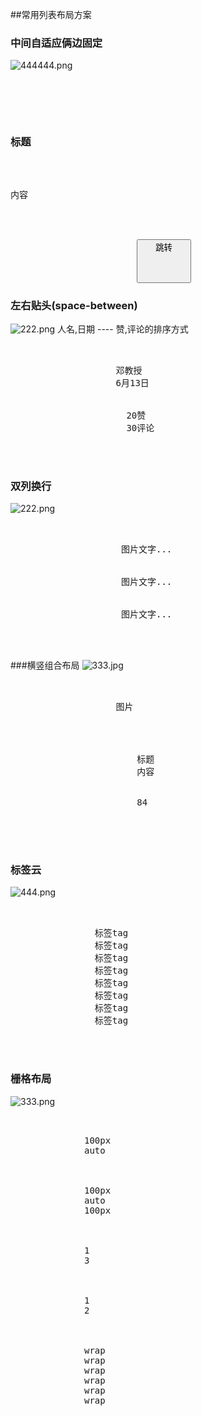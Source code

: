 ##常用列表布局方案
 
 
 ### 中间自适应俩边固定
 
 ![444444.png](http://upload-images.jianshu.io/upload_images/326507-9524cff38dfdea95.png?imageMogr2/auto-orient/strip%7CimageView2/2/w/1240)
 <pre>
       <view class="fx-row fx-row-center">
                   <image src="" />
                   <view class="fx-auto">
                       <h3>标题</h3>
                       <p>内容</p>
                   </view>
                   <view>
                        <button>跳转</buton>
                   </view>
        </view>
 </pre>
 
 ### 左右贴头(space-between)
 ![222.png](./imgs/列表左右贴头.png)
 人名,日期 ---- 赞,评论的排序方式
 
  <pre>
        <view class="fx-row fx-row-center fx-row-space-between">
                  <view>
                    <text>邓教授</text>
                    <text>6月13日</text>
                  </view>
                  <view>
                      <text>20赞</text>
                      <text>30评论</text>
                  </view>
         </view>
  </pre>
  
  
  ### 双列换行
  ![222.png](./imgs/双列换行.jpg)
  <pre>
      <view class="fx-row fx-wrap">
                 <view class="gird-50">
                     图片文字...
                 </view>
                 <view class="gird-50">
                     图片文字...
                 </view>
                 <view class="gird-50">
                     图片文字...
                 </view>
             </view>      
  </pre>
  
  
  
  ###横竖组合布局
  ![333.jpg](./imgs/侧轴竖向布局.jpg)
  <pre>
     <view class="fx-column">
                <view class="">
                    图片
                </view>
                <view class="fx-row fx-row-center">
                    <image  src="" />
                    <view class="fx-auto">
                        <text>标题</text>
                        <text>内容</text>
                    </view>
                    <view>
                        84
                    </view>
                </view>
            </view>
  </pre>
  
  
  ### 标签云
  ![444.png](./imgs/标签云.jpg)
  <pre>
    
     <view class="fx-row fx-row-wrap">
                <view>标签tag</view>
                <view>标签tag</view>
                <view>标签tag</view>
                <view>标签tag</view>
                <view>标签tag</view>
                <view>标签tag</view>
                <view>标签tag</view>
                <view>标签tag</view>
            </view>
  
  </pre>
  
  
  ### 栅格布局
  ![333.png](./imgs/栅格.png)
  
  <pre>
  
         <view class="fx-row">
              <view class="block-1" style="width: 100px;">100px</view>
              <view class="block-2 fx-auto">auto</view>
          </view>
  
          <view class="fx-row">
              <view class="block-1" style="width: 100px;">100px</view>
              <view class="block-2 fx-auto">auto</view>
              <view class="block-1" style="width: 100px;">100px</view>
          </view>
  
          <view class="fx-row">
              <view class="block-2 fx-1">1</view>
              <view class="block-1 fx-3">3</view>
          </view>
  
          <view class="fx-row">
              <view class="block-2 fx-2">1</view>
              <view class="block-1 fx-1">2</view>
          </view>
  
          <view class="fx-row fx-wrap">
              <view class="block-1 gird-33">wrap</view>
              <view class="block-1 gird-33">wrap</view>
              <view class="block-1 gird-33">wrap</view>
              <view class="block-1 gird-33">wrap</view>
              <view class="block-1 gird-33">wrap</view>
              <view class="block-1 gird-33">wrap</view>
          </view>
  </pre>
 
